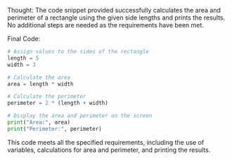 Thought: The code snippet provided successfully calculates the area and perimeter of a rectangle using the given side lengths and prints the results. No additional steps are needed as the requirements have been met.

Final Code:
```python
# Assign values to the sides of the rectangle
length = 5
width = 3

# Calculate the area
area = length * width

# Calculate the perimeter
perimeter = 2 * (length + width)

# Display the area and perimeter on the screen
print("Area:", area)
print("Perimeter:", perimeter)
```

This code meets all the specified requirements, including the use of variables, calculations for area and perimeter, and printing the results.